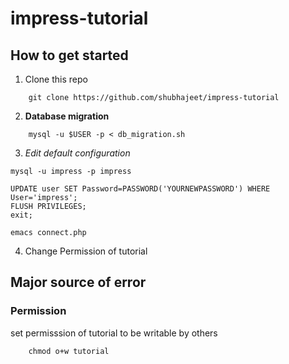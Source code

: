 # impress-tutorial
## How to get started

1. Clone this repo
```
	git clone https://github.com/shubhajeet/impress-tutorial
```

2. **Database migration**
```
	mysql -u $USER -p < db_migration.sh
```

3. *Edit default configuration*

```
mysql -u impress -p impress
```
```
UPDATE user SET Password=PASSWORD('YOURNEWPASSWORD') WHERE User='impress';
FLUSH PRIVILEGES;
exit;
```
```
emacs connect.php
```
4. Change Permission of tutorial

## Major source of error

### Permission
set permisssion of tutorial to be writable by others

```
	chmod o+w tutorial
```
